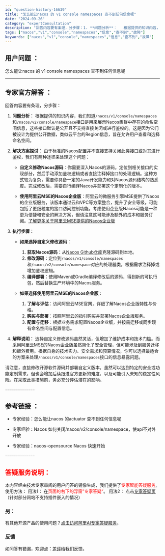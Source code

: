 ```yaml
---
id: "question-history-16639"
title: "怎么能让nacos 的 v1 console namespaces 查不到任何信息呢"
date: "2024-09-26"
category: "expertConsultation"
description: "回答内容要有条理，分步骤：1. **问题分析**：   根据提供的知识内容，我们知道`/nacos/v1/console/namespaces`和`/nacos/v2/console/namespace`接口是用来展示Nacos集群中存在的命名空间信息，这些接口默认是公开且不支持直接关闭或进行鉴权的"
tags: ["nacos","v1","console","namespaces","信息","查不到","故障"]
keywords: ["nacos","v1","console","namespaces","信息","查不到","故障"]
---
```


## 用户问题 ： 
 怎么能让nacos 的 v1 console namespaces 查不到任何信息呢  

---------------
## 专家官方解答 ：

回答内容要有条理，分步骤：

1. **问题分析**：
   根据提供的知识内容，我们知道`/nacos/v1/console/namespaces`和`/nacos/v2/console/namespace`接口是用来展示Nacos集群中存在的命名空间信息，这些接口默认是公开且不支持直接关闭或进行鉴权的。这是因为它们被设计为提供公开数据，类似云平台的Region信息，旨在允许用户查看和选择命名空间。

2. **解决方案探讨**：
   由于标准的Nacos配置并不直接支持关闭此类接口或对其进行鉴权，我们有两种途径来处理这个问题：
   
   - **自定义修改Nacos源码**：你需要深入Nacos的源码，定位到相关接口的实现部分，然后手动添加鉴权逻辑或者直接注释掉接口的处理逻辑。这种方式较为复杂，需要你具备一定的Java开发能力和对Nacos源码结构的熟悉度。完成修改后，需要自行编译Nacos并部署这个定制化的版本。
   
   - **使用阿里云MSE的Nacos企业版**：阿里云的微服务引擎MSE提供了Nacos的企业版服务，该版本通过云和VPC等方案整合，提升了安全等级，可能包括了更细粒度的接口访问控制功能。考虑使用企业版Nacos可能是一种更为便捷和安全的解决方案，但请注意这可能涉及额外的成本和服务订阅。[了解更多关于阿里云MSE提供的Nacos企业版](https://nacos.io/cloud/)
   
3. **执行步骤**：
   - **如果选择自定义修改源码**：
     1. **获取Nacos源码**：从[Nacos Github仓库](https://github.com/alibaba/nacos)克隆源码到本地。
     2. **修改源码**：定位到`/nacos/v1/console/namespaces`和`/nacos/v2/console/namespace`对应的处理器类，根据需求注释掉或增加鉴权逻辑。
     3. **编译部署**：使用Maven或Gradle编译修改后的源码，得到新的可执行包，然后替换生产环境中的Nacos服务。
     
   - **如果选择使用阿里云MSE的Nacos企业版**：
     1. **了解与评估**：访问阿里云MSE官网，详细了解Nacos企业版特性与价格。
     2. **购买与部署**：按照阿里云的指引购买并部署Nacos企业版服务。
     3. **配置与迁移**：根据业务需求配置Nacos企业版，并按需迁移或同步现有命名空间与配置信息。
     
4. **解释说明**：
   选择自定义修改源码虽然灵活，但增加了维护成本和技术门槛。而采用阿里云MSE的Nacos企业版虽然简化了安全管理，但可能涉及到服务迁移和额外费用。根据自身的技术实力、安全需求和预算情况，你可以选择最适合的方案来处理`/nacos/v1/console/namespaces`接口的信息暴露问题。

请注意，直接修改开源软件源码并部署自定义版本，虽然可以达到特定的安全或功能定制需求，但也会增加后续跟进官方更新的难度，以及可能引入未知的稳定性风险。在采取此类措施前，务必充分评估潜在的影响。


<font color="#949494">---------------</font> 


## 参考链接 ：

* 专家经验：怎么能让nacos 的actuator 查不到任何信息呢 
 
 * 专家经验：Nacos 如何关闭/nacos/v2/console/namespace，使api不对外开放 
 
 * 专家经验：nacos-opensource Nacos 快速开始 


 <font color="#949494">---------------</font> 
 


## <font color="#FF0000">答疑服务说明：</font> 

本内容经由技术专家审阅的用户问答的镜像生成，我们提供了<font color="#FF0000">专家智能答疑服务</font>,使用方法：
用法1： 在<font color="#FF0000">页面的右下的浮窗”专家答疑“</font>。
用法2： 点击[专家答疑页](https://answer.opensource.alibaba.com/docs/intro)（针对部分网站不支持插件嵌入的情况）
### 另：


有其他开源产品的使用问题？[点击访问阿里AI专家答疑服务](https://answer.opensource.alibaba.com/docs/intro)。
### 反馈
如问答有错漏，欢迎点：[差评](https://ai.nacos.io/user/feedbackByEnhancerGradePOJOID?enhancerGradePOJOId=16647)给我们反馈。

